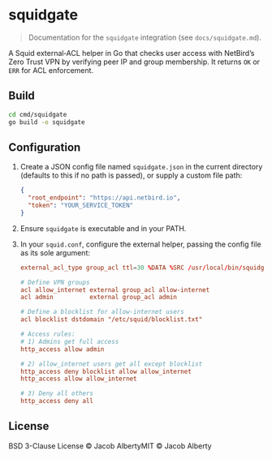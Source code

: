 # squidgate

> Documentation for the `squidgate` integration (see `docs/squidgate.md`).

A Squid external‑ACL helper in Go that checks user access with NetBird’s Zero Trust VPN by verifying peer IP and group membership. It returns `OK` or `ERR` for ACL enforcement.

## Build

```bash
cd cmd/squidgate
go build -o squidgate
```

## Configuration

1. Create a JSON config file named `squidgate.json` in the current directory (defaults to this if no path is passed), or supply a custom file path:

   ```json
   {
     "root_endpoint": "https://api.netbird.io",
     "token": "YOUR_SERVICE_TOKEN"
   }
   ```

2. Ensure `squidgate` is executable and in your PATH.
3. In your `squid.conf`, configure the external helper, passing the config file as its sole argument:

   ```conf
   external_acl_type group_acl ttl=30 %DATA %SRC /usr/local/bin/squidgate /path/to/squidgate.json
   
   # Define VPN groups
   acl allow_internet external group_acl allow-internet
   acl admin          external group_acl admin

   # Define a blocklist for allow-internet users
   acl blocklist dstdomain "/etc/squid/blocklist.txt"
   
   # Access rules:
   # 1) Admins get full access
   http_access allow admin

   # 2) allow_internet users get all except blocklist
   http_access deny blocklist allow allow_internet
   http_access allow allow_internet

   # 3) Deny all others
   http_access deny all
   ```

## License

BSD 3-Clause License © Jacob AlbertyMIT © Jacob Alberty
